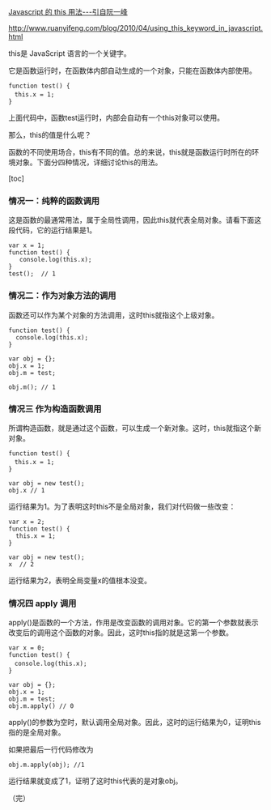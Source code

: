 [Javascript 的 this 用法---引自阮一峰](http://www.ruanyifeng.com/blog/2010/04/using_this_keyword_in_javascript.html)

http://www.ruanyifeng.com/blog/2010/04/using_this_keyword_in_javascript.html

this是 JavaScript 语言的一个关键字。

它是函数运行时，在函数体内部自动生成的一个对象，只能在函数体内部使用。


    function test() {
    　this.x = 1;
    }

上面代码中，函数test运行时，内部会自动有一个this对象可以使用。

那么，this的值是什么呢？

函数的不同使用场合，this有不同的值。总的来说，this就是函数运行时所在的环境对象。下面分四种情况，详细讨论this的用法。

[toc]
### 情况一：纯粹的函数调用
这是函数的最通常用法，属于全局性调用，因此this就代表全局对象。请看下面这段代码，它的运行结果是1。


    var x = 1;
    function test() {
       console.log(this.x);
    }
    test();  // 1


### 情况二：作为对象方法的调用
函数还可以作为某个对象的方法调用，这时this就指这个上级对象。


    function test() {
      console.log(this.x);
    }

    var obj = {};
    obj.x = 1;
    obj.m = test;

    obj.m(); // 1


### 情况三 作为构造函数调用
所谓构造函数，就是通过这个函数，可以生成一个新对象。这时，this就指这个新对象。


    function test() {
    　this.x = 1;
    }

    var obj = new test();
    obj.x // 1

运行结果为1。为了表明这时this不是全局对象，我们对代码做一些改变：


    var x = 2;
    function test() {
      this.x = 1;
    }

    var obj = new test();
    x  // 2

运行结果为2，表明全局变量x的值根本没变。

### 情况四 apply 调用
apply()是函数的一个方法，作用是改变函数的调用对象。它的第一个参数就表示改变后的调用这个函数的对象。因此，这时this指的就是这第一个参数。


    var x = 0;
    function test() {
    　console.log(this.x);
    }

    var obj = {};
    obj.x = 1;
    obj.m = test;
    obj.m.apply() // 0

apply()的参数为空时，默认调用全局对象。因此，这时的运行结果为0，证明this指的是全局对象。

如果把最后一行代码修改为


    obj.m.apply(obj); //1

运行结果就变成了1，证明了这时this代表的是对象obj。

（完）